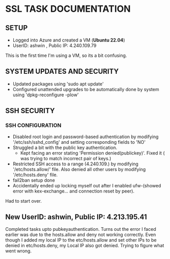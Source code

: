 # SSL TASK DOCUMENTATION
## SETUP
- Logged into Azure and created a VM (**Ubuntu 22.04**)
- UserID: ashwin , Public IP: 4.240.109.79

This is the first time I'm using a VM, so its a bit confusing.

## SYSTEM UPDATES AND SECURITY
- Updated packages using 'sudo apt update'
- Configured unattended upgrades to be automatically done by system using 'dpkg-reconfigure -plow'

## SSH SECURITY
### SSH CONFIGURATION
- Disabled root login and password-based authentication by modifying '/etc/ssh/sshd_config' and setting corresponding fields to 'NO'
- Struggled a bit with the public key authentication.
    - Kept facing an error stating 'Permission denied(publickey)'. Fixed it ( was trying to match incorrect pair of keys.)
- Restricted SSH access to a range (4.240.109.) by modifying '/etc/hosts.allow/' file. Also denied all other users by modifying '/etc/hosts.deny' file.
- fail2ban setup done
- Accidentally ended up locking myself out after I enabled ufw-(showed error with kex-exchange... and connection reset by peer).

Had to start over.

## New UserID: ashwin, Public IP: 4.213.195.41
Completed tasks upto pubkeyauthentication. Turns out the error I faced earlier was due to the hosts.allow and deny not working correctly. Even though I added my local IP to the etc/hosts.allow and set other IPs to be denied in etc/hosts.deny, my Local IP also got denied. Trying to figure what went wrong. 

